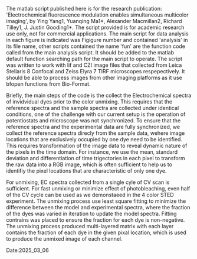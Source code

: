 The matlab script published here is for the research publication: 'Electrochemical fluorescence modulation enables simultaneous multicolor imaging', by Ying Yang1, Yuanqing Ma1*, Alexander Macmillan2, Richard Tilley1, J. Justin Gooding1*.
The script provided is for academic research use only, not for commercial applications.
The main script for data analysis in each figure is indicated was Figigure number and contained 'analysis' in its file name, other scripts contained the name 'fun' are the function code called from the main analysis script.  It should be added to the matlab default function searching path for the main script to operate. 
The script was written to work with lif and CZI image files that collected from Leica Stellaris 8 Confocal and Zeiss Elyra 7 TIRF microscopes respepectively. It should be able to process images from other imaging platforms as it use bfopen functions from Bio-Format.

Briefly, the main steps of the code is the collect the Electrochemical spectra of invidvidual dyes prior to the color unmixing. This requires that the reference spectra and the sample spectra are collected under identical conditions, one of the challenge with our current setup is the operation of potentiostats and microscope was not synchronized. To ensure that the reference spectra and the experimental data are fully synchronized, we collect the reference spectra direcly from the sample data, wehere image locations that are exclusively occupied by one dye need to be identified. This requires transformation of the image data to reveal dynamic nature of the pixels in the time domain. For instance, we use the mean, standard deviation and differentiation of time trigectories in each pixel to transform the raw data into a RGB image, which is often sufficient to help us to identifiy the pixel locations that are characteristic of only one dye.

For unmixing, EC spectra collected from a single cyle of CV scan is sufficient. For fast unmixing or minimize effect of photobleaching, even half of the CV cycle can be used as we demonstaeed in the 4 color STED experiment. The unmixing process use least square fitting to minimize the difference between the model and experimental spectra, where the fraction of the dyes was varied in iteration to update the model spectra. Fitting contrains was placed to ensure the fraction for each dye is non-negative. The unmixing process produced multi-layered matrix with each layer contains the fraction of each dye in the given pixal location, which is used to produce the unmixed image of each channel.

Date:2025_03_06

